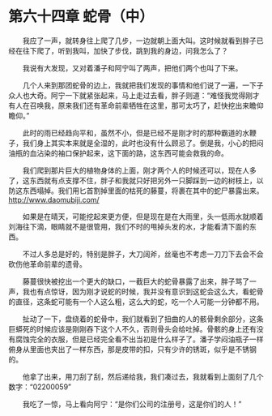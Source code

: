 # 第六十四章 蛇骨（中）


　　我应了一声，就转身往上爬了几步，一边就朝上面大叫。这时候就看到胖子已经在往下爬了，听到我叫，加快了步伐，跳到我的身边，问我怎么了？

　　我说有大发现，又对着潘子和阿宁叫了两声，把他们两个也叫了下来。

　　几个人来到那团蛇骨的边上，我就把我们发现的事情和他们说了一遍，一下子众人也大奇。阿宁一下就紧张起来，马上走过去看，胖子则道：“难怪我觉得刚才有人在召唤我，原来我们还有革命前辈牺牲在这里，那可太巧了，赶快挖出来瞻仰瞻仰。”

　　此时的雨已经趋向平和，虽然不小，但是已经不是刚才时的那种霸道的水鞭子，我们身上其实本来就是全湿的，此时也没有什么顾忌了。倒是我，小心的把闷油瓶的血沾染的袖口保护起来，这下面的路，这东西可能会救我的命。

　　我们爬到那片巨大的植物身体的上面，刚才两个人的时候还可以，现在人多了，这东西就有点支撑不住，胖子和我就只好把另外一只脚踩到一边的树枝上，以防这东西塌掉。我们用匕首割掉里面的枯死的藤蔓，将裹在其中的蛇尸暴露出来。http://www.daomubiji.com/

　　如果是在晴天，可能挖起来更方便，但是现在是在大雨里，头一低雨水就顺着刘海往下滴，眼睛就不是很管用，我们不时的甩掉头发的水，才能看清下面的东西。

　　不过人多总是好的，特别是胖子，大刀阔斧，丝毫也不考虑一刀刀下去会不会砍伤他革命前辈的遗骨。

　　藤蔓很快被挖出一个更大的缺口，一截巨大的蛇骨暴露了出来，胖子骂了一声，我也有点惊讶，因为刚才说蛇的时候，我并没有意识到这蛇会这么大，看蛇骨的直径，这条蛇可能有一个人这么粗，这么大的蛇，吃一个人可能一分钟都不用。

　　扯动了一下，盘绕着的蛇骨中，我们就看到了扭曲的人的骸骨剩余部分，这条巨蟒死的时候应该是刚刚吞下这个人不久，否则骨头会给吐掉。骨骸的身上还有没有腐蚀完全的衣服，但是已经完全看不出当初是什么样子了。潘子学闷油瓶子一样俯身从里面也夹出了一样东西，那是皮带的扣，只有少许的锈斑，似乎是不锈钢的。

　　他拿了出来，用刀刮了刮，然后递给我，我们凑过去，我就看到上面刻了几个数字：“02200059”

　　我吃了一惊，马上看向阿宁：“是你们公司的注册号，这是你们的人！”

